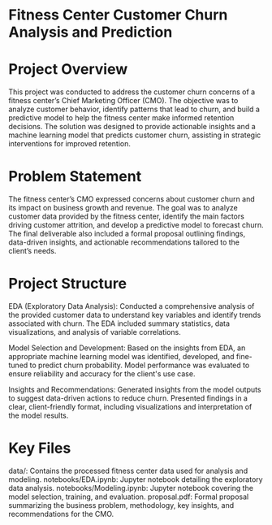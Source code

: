 # Fitness Center Customer Churn Analysis and Prediction

# Project Overview

This project was conducted to address the customer churn concerns of a fitness center’s Chief Marketing Officer (CMO). The objective was to analyze customer behavior, identify patterns that lead to churn, and build a predictive model to help the fitness center make informed retention decisions. The solution was designed to provide actionable insights and a machine learning model that predicts customer churn, assisting in strategic interventions for improved retention.

# Problem Statement

The fitness center’s CMO expressed concerns about customer churn and its impact on business growth and revenue. The goal was to analyze customer data provided by the fitness center, identify the main factors driving customer attrition, and develop a predictive model to forecast churn. The final deliverable also included a formal proposal outlining findings, data-driven insights, and actionable recommendations tailored to the client’s needs.

# Project Structure

EDA (Exploratory Data Analysis): Conducted a comprehensive analysis of the provided customer data to understand key variables and identify trends associated with churn. The EDA included summary statistics, data visualizations, and analysis of variable correlations.

Model Selection and Development: Based on the insights from EDA, an appropriate machine learning model was identified, developed, and fine-tuned to predict churn probability. Model performance was evaluated to ensure reliability and accuracy for the client's use case.

Insights and Recommendations: Generated insights from the model outputs to suggest data-driven actions to reduce churn. Presented findings in a clear, client-friendly format, including visualizations and interpretation of the model results.

# Key Files

data/: Contains the processed fitness center data used for analysis and modeling.
notebooks/EDA.ipynb: Jupyter notebook detailing the exploratory data analysis.
notebooks/Modeling.ipynb: Jupyter notebook covering the model selection, training, and evaluation.
proposal.pdf: Formal proposal summarizing the business problem, methodology, key insights, and recommendations for the CMO.
